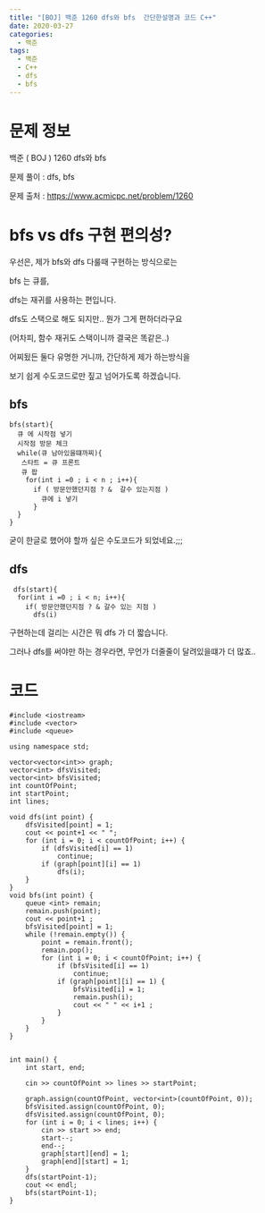 ```yaml
---
title: "[BOJ] 백준 1260 dfs와 bfs  간단한설명과 코드 C++"
date: 2020-03-27
categories: 
  - 백준
tags: 
  - 백준
  - C++
  - dfs
  - bfs
---
```

# 문제 정보
백준 ( BOJ ) 1260 dfs와 bfs

문제 풀이 : dfs, bfs 

문제 출처 : https://www.acmicpc.net/problem/1260


# bfs vs dfs 구현 편의성? 

우선은, 제가 bfs와 dfs 다룰때 구현하는 방식으로는

bfs 는 큐를, 

dfs는 재귀를 사용하는 편입니다. 

dfs도 스택으로 해도 되지만.. 뭔가 그게 편하더라구요

(어차피, 함수 재귀도 스택이니까 결국은 똑같은..)

어찌됬든 둘다 유명한 거니까, 간단하게 제가 하는방식을 

보기 쉽게 수도코드로만 짚고 넘어가도록 하겠습니다. 

## bfs
```
bfs(start){
  큐 에 시작점 넣기
  시작점 방문 체크 
  while(큐 남아있을떄까찌){
   스타트 = 큐 프론트
   큐 팝
    for(int i =0 ; i < n ; i++){
      if ( 방문안했던지점 ? &  갈수 있는지점 ) 
        큐에 i 넣기
      }
  }
}
```

굳이 한글로 했어야 할까 싶은 수도코드가 되었네요.;;; 

## dfs
```
 dfs(start){
  for(int i =0 ; i < n; i++){
    if( 방문안했던지점 ? & 갈수 있는 지점 ) 
      dfs(i)
```
구현하는데 걸리는 시간은 뭐 dfs 가 더 짧습니다. 

그러나 dfs를 써야만 하는 경우라면, 무언가 더줄줄이 달려있을떄가 더 많죠.. 



# 코드
```
#include <iostream>
#include <vector>
#include <queue>

using namespace std;

vector<vector<int>> graph;
vector<int> dfsVisited;
vector<int> bfsVisited;
int countOfPoint;
int startPoint; 
int lines; 

void dfs(int point) {
	dfsVisited[point] = 1;
	cout << point+1 << " ";
	for (int i = 0; i < countOfPoint; i++) {
		if (dfsVisited[i] == 1)
			continue;
		if (graph[point][i] == 1)
			dfs(i);
	}
}
void bfs(int point) {
	queue <int> remain;
	remain.push(point);
	cout << point+1 ;
	bfsVisited[point] = 1;
	while (!remain.empty()) {
		point = remain.front();
		remain.pop();
		for (int i = 0; i < countOfPoint; i++) {
			if (bfsVisited[i] == 1)
				continue;
			if (graph[point][i] == 1) {
				bfsVisited[i] = 1;
				remain.push(i);
				cout << " " << i+1 ;
			}
		}
	}
}


int main() {
	int start, end;

	cin >> countOfPoint >> lines >> startPoint;

	graph.assign(countOfPoint, vector<int>(countOfPoint, 0));
	bfsVisited.assign(countOfPoint, 0);
	dfsVisited.assign(countOfPoint, 0);
	for (int i = 0; i < lines; i++) {
		cin >> start >> end;
		start--;
		end--;
		graph[start][end] = 1;
		graph[end][start] = 1;
	}
	dfs(startPoint-1);
	cout << endl;
	bfs(startPoint-1);
}
```
